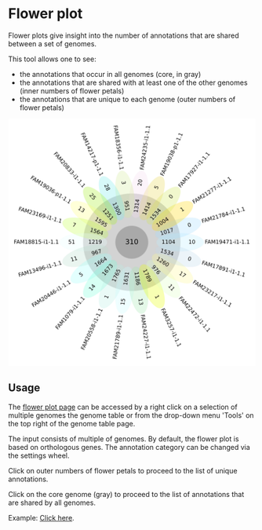 <link rel="shortcut icon" type="image/svg+xml" href="/favicon.svg">

# Flower plot

Flower plots give insight into the number of annotations that are shared between a set of genomes.

This tool allows one to see:

- the annotations that occur in all genomes (core, in gray)
- the annotations that are shared with at least one of the other genomes (inner numbers of flower petals)
- the annotations that are unique to each genome (outer numbers of flower petals)

![flower_plot demo](../media/flower-plot.svg)

## Usage

The [flower plot page](https://opengenomebrowser.bioinformatics.unibe.ch/flower-plot/) can be accessed by a right click on a selection of multiple
genomes the genome table or from the drop-down menu 'Tools' on the top right of the genome table page.

The input consists of multiple of genomes. By default, the flower plot is based on orthologous genes. The annotation category can be changed via the
settings wheel.

Click on outer numbers of flower petals to proceed to the list of unique annotations.

Click on the core genome (gray) to proceed to the list of annotations that are shared by all genomes.

Example: [Click here](https://opengenomebrowser.bioinformatics.unibe.ch/flower-plot/?genomes=%40tax%3ABacteria&anno_type=OL).
